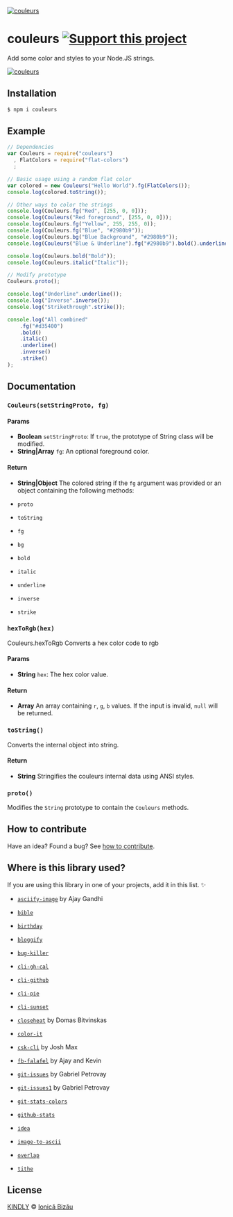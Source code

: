 [![couleurs](http://i.imgur.com/W3rh7oh.png)](#)

# couleurs [![Support this project][donate-now]][paypal-donations]

Add some color and styles to your Node.JS strings.

[![couleurs](http://i.imgur.com/M1D9mxT.png)](#)

## Installation

```sh
$ npm i couleurs
```

## Example

```js
// Dependencies
var Couleurs = require("couleurs")
  , FlatColors = require("flat-colors")
  ;

// Basic usage using a random flat color
var colored = new Couleurs("Hello World").fg(FlatColors());
console.log(colored.toString());

// Other ways to color the strings
console.log(Couleurs.fg("Red", [255, 0, 0]));
console.log(Couleurs("Red foreground", [255, 0, 0]));
console.log(Couleurs.fg("Yellow", 255, 255, 0));
console.log(Couleurs.fg("Blue", "#2980b9"));
console.log(Couleurs.bg("Blue Background", "#2980b9"));
console.log(Couleurs("Blue & Underline").fg("#2980b9").bold().underline().toString());

console.log(Couleurs.bold("Bold"));
console.log(Couleurs.italic("Italic"));

// Modify prototype
Couleurs.proto();

console.log("Underline".underline());
console.log("Inverse".inverse());
console.log("Strikethrough".strike());

console.log("All combined"
    .fg("#d35400")
    .bold()
    .italic()
    .underline()
    .inverse()
    .strike()
);
```

## Documentation

### `Couleurs(setStringProto, fg)`

#### Params
- **Boolean** `setStringProto`: If `true`, the prototype of String class will be modified.
- **String|Array** `fg`: An optional foreground color.

#### Return
- **String|Object** The colored string if the `fg` argument was provided or an object containing the following methods:

 - `proto`
 - `toString`
 - `fg`
 - `bg`
 - `bold`
 - `italic`
 - `underline`
 - `inverse`
 - `strike`

### `hexToRgb(hex)`
Couleurs.hexToRgb
Converts a hex color code to rgb

#### Params
- **String** `hex`: The hex color value.

#### Return
- **Array** An array containing `r`, `g`, `b` values. If the input is invalid, `null` will be returned.

### `toString()`
Converts the internal object into string.

#### Return
- **String** Stringifies the couleurs internal data using ANSI styles.

### `proto()`
Modifies the `String` prototype to contain the `Couleurs` methods.

## How to contribute
Have an idea? Found a bug? See [how to contribute][contributing].

## Where is this library used?
If you are using this library in one of your projects, add it in this list. :sparkles:

 - [`asciify-image`](https://github.com/ajay-gandhi/asciify-image) by Ajay Gandhi

 - [`bible`](https://github.com/BibleJS/BibleApp)

 - [`birthday`](https://github.com/IonicaBizau/birthday)

 - [`bloggify`](https://github.com/Bloggify/bloggify-tools)

 - [`bug-killer`](https://github.com/IonicaBizau/node-bug-killer)

 - [`cli-gh-cal`](https://github.com/IonicaBizau/cli-gh-cal)

 - [`cli-github`](https://github.com/IonicaBizau/cli-github)

 - [`cli-pie`](https://github.com/IonicaBizau/node-cli-pie)

 - [`cli-sunset`](https://github.com/IonicaBizau/cli-sunset)

 - [`closeheat`](https://github.com/closeheat/cli) by Domas Bitvinskas

 - [`color-it`](https://github.com/IonicaBizau/node-color-it#readme)

 - [`csk-cli`](https://github.com/joshumax/csk-cli) by Josh Max

 - [`fb-falafel`](https://fb-falafel.ml) by Ajay and Kevin

 - [`git-issues`](https://github.com/softwarescales/git-issues) by Gabriel Petrovay

 - [`git-issues1`](https://github.com/softwarescales/git-issues) by Gabriel Petrovay

 - [`git-stats-colors`](https://github.com/IonicaBizau/node-git-stats-colors)

 - [`github-stats`](https://github.com/IonicaBizau/github-stats)

 - [`idea`](https://github.com/IonicaBizau/idea)

 - [`image-to-ascii`](https://github.com/IonicaBizau/image-to-ascii)

 - [`overlap`](https://github.com/IonicaBizau/node-overlap)

 - [`tithe`](https://github.com/IonicaBizau/tithe)

## License

[KINDLY][license] © [Ionică Bizău][website]

[license]: http://ionicabizau.github.io/kindly-license/?author=Ionic%C4%83%20Biz%C4%83u%20%3Cbizauionica@gmail.com%3E&year=2014

[website]: http://ionicabizau.net
[paypal-donations]: https://www.paypal.com/cgi-bin/webscr?cmd=_s-xclick&hosted_button_id=RVXDDLKKLQRJW
[donate-now]: http://i.imgur.com/6cMbHOC.png

[contributing]: /CONTRIBUTING.md
[docs]: /DOCUMENTATION.md